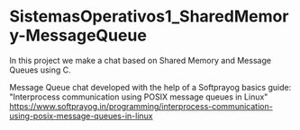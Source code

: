 # SistemasOperativos1_SharedMemory-MessageQueue

In this project we make a chat based on Shared Memory and Message Queues using C.

Message Queue chat developed with the help of a Softprayog basics guide:
  "Interprocess communication using POSIX message queues in Linux"
  https://www.softprayog.in/programming/interprocess-communication-using-posix-message-queues-in-linux

